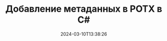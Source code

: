 ---
############################# Static ############################
layout: "auto-gen-metadata"
date: 2024-03-10T13:38:26
draft: false
otherformats: zip xltx xltm xlt xlsx xlsm xlsb xls wmf webp wav vsx vss vsdx vsd vdx vcr vcf ttf ttc torrent tiff tif psd pptx pptm ppt ppsx ppsm pps potm pot png pdf otf otc odt ods msg mpt mpp mp3 mov jpg jpf jpeg jp2 heif heic gif flv epub eml emf dxf dwg dotx dotm dot docx docm doc djvu dicom dcm bmp avi asf mkv one otc djvu

############################# Head ############################
head_title: "Добавьте метаданные к файлам POTX в приложениях C#"
head_description: "C# API обработки метаданных для добавления информации о метаданных в файлы POTX. Работа со стандартами метаданных XMP, EXIF, IPTC, ID3 и т. д."

############################# Header ############################
title: "Добавление метаданных в POTX в C#"
description: "Добавляйте собственные свойства метаданных к широкому спектру бизнес-документов, изображений, аудио- и видеофайлов с помощью API GroupDocs.Metadata for .NET."
bg_image: "https://cms.admin.containerize.com/templates/aspose/App_Themes/V3/images/bg/header1.png"
bg_overlay: false
button:
    enable: true
    icon: "fas fa-arrow-down"
    label: "Загрузить бесплатную пробную версию"
    link: "https://downloads.groupdocs.com/metadata/net"

############################# SubMenu ############################
submenu:
    enable: true

    left:
        img_alt: "GroupDocs.Metadata for .NET"
        image: "https://cms.admin.containerize.com/templates/groupdocs/images/product-logos/90x90-noborder/groupdocs-metadata-net.png"
        product: "GroupDocs.Metadata"
        platform: ".NET"

    middle:
        button:

            # button loop
            - link: "https://apireference.groupdocs.com/metadata/net"
              text: "{submenu.content_middle.button_text_1}"

            # button loop
            - link: "https://github.com/groupdocs-metadata"
              text: "{submenu.content_middle.button_text_2}"

            # button loop
            - link: "https://products.groupdocs.app/metadata/family"
              text: "{submenu.content_middle.button_text_3}"

            # button loop
            - link: "https://purchase.groupdocs.com/pricing/metadata/net"
              text: "{submenu.content_middle.button_text_4}"

    right:
        link_download: "https://downloads.groupdocs.com/metadata"
        link_learn: "https://docs.groupdocs.com/metadata/net"
        link_buy: "https://purchase.groupdocs.com"

############################# About ############################
about:
    enable: true
    title: "Об API GroupDocs.Metadata for .NET"
    content: |
        [GroupDocs.Metadata for .NET](/ru/metadata/net/) предлагает расширенный набор функций управления метаданными и обработки метаданных, позволяющий программистам .NET легко просматривать, редактировать, удалять, находить, сравнивать, заменять и экспортировать метаданные из изображений и форматов документов без использования внешнего программного обеспечения. Добавляйте сведения о метаданных в форматы файлов PDF, Microsoft Word, Excel, PowerPoint, Outlook, OneNote, Visio, Project, AutoCAD, архивные и мультимедийные файлы с дополнительной поддержкой для выполнения операций с метаданными в любых приложениях на базе .NET с максимальной гибкостью.

############################# Steps ############################
steps:
    enable: true
    title_left: "Шаги по добавлению метаданных в POTX в C#"
    content_left: |
        [GroupDocs.Metadata for .NET](/ru/metadata/net/) позволяет разработчикам .NET легко добавлять сведения о метаданных в POTX файлы прямо из своих приложений, выполнив несколько простых шагов.
        
        * Загрузите файл POTX для обновления.
        * Укажите предикат, который будет использоваться для добавления свойств метаданных.
        * Передайте предикат методу addProperties.
        * Сохраните изменения.

    title_right: "Системные требования"
    content_right: |
        GroupDocs.Metadata for .NET API-интерфейсы поддерживаются на всех основных платформах и операционных системах. Перед выполнением приведенного ниже кода убедитесь, что в вашей системе установлены следующие предварительные требования.

        * Операционные системы: ОС Microsoft Windows, Linux, Mac
        * Среды разработки: Visual Studio, Xamarin, MonoDevelop
        * Рамки: .NET Framework, .NET Standard, .NET Core, Mono
        * Загрузите последнюю версию GroupDocs.Metadata for .NET из [NuGet](https://www.nuget.org/packages/groupdocs.metadata)
         
    code: |
        ```csharp    
        // загрузить файл в экземпляр класса Metadata
        using (var metadata = new GroupDocs.Metadata.Metadata("input.potx"))
        {
            // добавить свойство, содержащее автора контента
            var affected = metadata.AddProperties(p => p.Tags.Contains(
              GroupDocs.Metadata.Tagging.Tags.Person.Creator), new GroupDocs.Metadata.Common.PropertyValue("test content author"));
            Console.WriteLine("Affected properties: {0}", affected);
            metadata.Save("output.potx");
        }
        ```

############################# Demos ############################
demos:
    enable: true
    title: "Живые демонстрации для добавления метаданных"
    content: |
       Добавьте метаданные в файл POTX прямо сейчас, посетив веб-сайт [GroupDocs.Metadata Live Demos](https://products.groupdocs.app/metadata/family).
       Живая демонстрация имеет следующие преимущества.
        
############################# About Formats ############################
about_formats:
    enable: true

############################# More Formats ############################
more_formats:
    enable: true
    title: "Добавление свойств метаданных к другим форматам файлов"
    content: |
        API добавления метаданных многоформатных документов и изображений для .NET. Извлеките метаданные некоторых популярных форматов файлов, как указано ниже.

############################# Back to top ###############################
back_to_top:
    enable: true
---